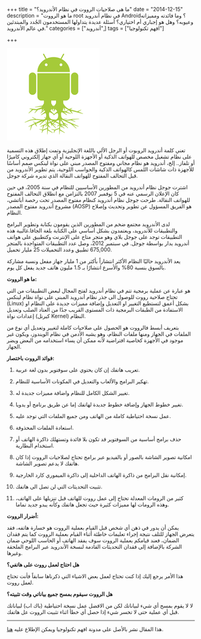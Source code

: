 +++
title = "ما هى صلاحيات الرووت في نظام الأندرويد؟"
date = "2014-12-15"
description = "ما هو الرووت root في نظام أندرويد Android؟ وما فائدته ومميزاته وعيوبه؟ وهل هو إجباري أم اختياري؟ أسئلة عديدة يتداولها المستخدمون الجُدد والمبتدئين في عالم الأندرويد."
categories = ["أندرويد",]
tags = ["افهم تكنولوجيا"]

+++

![main](thumbnail-Main.png)

تعني كلمة أندرويد الروبوت أو الرجل الألي باللغة الإنجليزية وتمت إطلاق هذه التسمية على نظام تشغيل مخصص للهواتف الذكية أو الأجهزة اللوحية أو أي جهاز إلكتروني كاميرًا أو تلفاز.. إلخ، أندرويد هو نظام مجاني ومفتوح المصدر مبني على نواة لينكس صمم أساسًا للأجهزة ذات شاشات اللمس كالهواتف الذكية والحواسب اللوحية، يتم تطوير الأندرويد من قبل التحالف المفتوح للهواتف النقالة الذي تديره شركة جوجل.

اشترت جوجل نظام أندرويد من المطورين الأساسيين للنظام في سنة 2005، في حين كان الإعلان الرسمي عنه في 5 نوفمبر 2007 بالتزامن مع انطلاق التحالف المفتوح للهواتف النقالة. طرحت جوجل نظام أندرويد كنظام مفتوح المصدر تحت رخصة أباتشي، مشروع أندرويد مفتوح المصدر (AOSP) هو الفريق المسؤول عن تطوير وتحديث وإصلاح النظام.

لدى الأندرويد مجتمع ضخم من المطورين الذين يقومون بكتابة وتطوير البرامج والتطبيقات للأندرويد، ويعتمدون بشكل أساسي على الكتابة بلغة الجافا.غالبية هذه التطبيقات توجد على جوجل بلاي وهو متجر متاح على الإنترنت وكتطبيق على هواتف أندرويد يدار بواسطة جوجل. في سبتمبر 2012، وصل عدد التطبيقات المتواجدة بالمتجر 675,000 تطبيق وعدد التحميلات 25 مليار تحميل.

يعد الأندرويد حاليًا النظام الأكثر انتشاراً بأكثر من 1 مليار جهاز مفعل ونسبة مشاركة بالسوق بنسبة 80% والأسرع انتشارًا بـ 1.5 مليون هاتف جديد يفعل كل يوم.

**ما هو الرووت:**

هو عبارة عن عملية برمجية تتم في نظام أندرويد لفتح المجال لبعض التطبيقات من التي تحتاج صلاحية رووت للوصول الى جذر نظام أندرويد المبني على نواة نظام لينكس (Linux) بشكل أعمق لتستطيع التغيير او التعديل وإضافة مميزات جديدة على النظام او الاستفادة من الطبقات البرمجية ذات المستوى القريب جدًا من العتاد الصلب وتعديل إعدادات نواة (كيرنل Kernel) النظام.

بتعريف أبسط فالرووت هو الحصول على صلاحيات كاملة لتغيير وتعديل أي نوع من الملفات في الجهاز ومنها ملفات النظام، وهو يشبه الأدمن في نظام الويندوز، ويكون غير موجود في الأجهزة كخاصية افتراضية لأنه ممكن أن يساء استخدامه من البعض ويضر الجهاز.

**فوائد الرووت باختصار:**

1. تعريب هاتفك إن كان يحتوي على سوفتوير بدون لغة عربية.

2. تهكير البرامج والألعاب والتعديل في المكونات الأساسية للنظام.

3. تغيير الشكل الكامل للنظام واضافة مميزات جديدة له.

4. تغيير خطوط الجهاز وإضافة خطوط جديدة لهاتفك إما عن طريق برنامج أو يدويا.

5. عمل نسخة احتياطية كاملة من الهاتف ومن جميع الملفات التي توجد عليه.

6. استعادة الملفات المحذوفة.

7. حذف برامج أساسية من السوفتوير قد تكون بلا فائدة وتستهلك ذاكرة الهاتف أو استخدام البطارية.

8. امكانية تصوير الشاشة بالصور أو بالفيديو عبر برامج تحتاج لصلاحيات الرووت إذا كان هاتفك لا يدعم تصوير الشاشة.

9. إمكانية نقل البرامج من ذاكرة الهاتف الداخلية إلى ذاكرة الميموري كارد الخارجية.

10. تثبيت التحديثات التي لن تصل الى هاتفك.

11. كثير من الرومات المعدلة تحتاج إلى عمل رووت للهاتف قبل تنزيلها على الهاتف، وهذه الرومات لها مميزات كثيرة حيث تجعل هاتفك وكأنه يبدو جديد تماما.

**أضرار الرووت:**

يمكن أن يدور في ذهن أي شخص قبل القيام بعملية الرووت هو خسارة هاتفه، فقد يتعرض الجهاز للتلف نتيجة إجراء تعليمات خاطئة أثناء القيام بعملية الرووت كما يتم فقدان الضمان، فعند قيامكم بعملية الرووت سوف يفقد الهاتف أو الحاسب اللوحي ضمان الشركة بالإضافة إلى فقدان التحديثات القادمة لنسخة الأندرويد عبر البرامج الملحقة وغيرها.

**هل احتاج لعمل رووت على هاتفي؟**

هذا الأمر يرجع إليك إذا كنت تحتاج لعمل بعض الاشياء التي ذكرناها سابقاً فأنت تحتاج لعمل رووت.

**هل الرووت سيقوم بمسح جميع بياناتي وقت تثبيته؟**

لا لا يقوم بمسح أي شيء لبياناتك لكن من الافضل عمل نسخة احتياطية (باك اب) لبياناتك قبل أي عملية حتى لا تخسر شيء إذا حصل أي خطأ اثناء تثبيت الرووت عل هاتفك.

---

هذا المقال نشر باﻷصل على مدونة افهم تكنولوجيا ويمكن الإطلاع عليه [هنا](https://efhamtechnology.blogspot.com/2014/12/ROOT.html).
